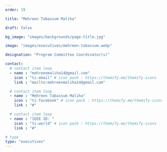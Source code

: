 ```yaml
---
order: 19

title: "Mehreen Tabassum Maliha"

draft: false

bg_image: "images/backgrounds/page-title.jpg"

image: "images/executives/mehreen-tabassum.webp"

designation: "Program Committee Coordinator(s)"

contact:
  # contact item loop
  - name : "mehreenmaliha14@gmail.com"
    icon : "ti-email" # icon pack : https://themify.me/themify-icons
    link : "mailto:mehreenmaliha14@gmail.com"

  # contact item loop
  - name : "Mehreen Tabassum Maliha"
    icon : "ti-facebook" # icon pack : https://themify.me/themify-icons
    link : "#"

  # contact item loop
  - name : "IEEE ID: "
    icon : "ti-world" # icon pack : https://themify.me/themify-icons
    link : "#"

# type
type: "executives"
---
```

